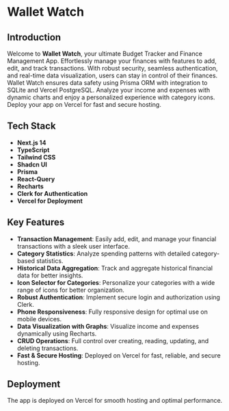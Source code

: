 # Wallet Watch

## Introduction
Welcome to **Wallet Watch**, your ultimate Budget Tracker and Finance Management App. Effortlessly manage your finances with features to add, edit, and track transactions. With robust security, seamless authentication, and real-time data visualization, users can stay in control of their finances. Wallet Watch ensures data safety using Prisma ORM with integration to SQLite and Vercel PostgreSQL. Analyze your income and expenses with dynamic charts and enjoy a personalized experience with category icons. Deploy your app on Vercel for fast and secure hosting.

## Tech Stack
- **Next.js 14**
- **TypeScript**
- **Tailwind CSS**
- **Shadcn UI**
- **Prisma**
- **React-Query**
- **Recharts**
- **Clerk for Authentication**
- **Vercel for Deployment**

## Key Features
- **Transaction Management**: Easily add, edit, and manage your financial transactions with a sleek user interface.
- **Category Statistics**: Analyze spending patterns with detailed category-based statistics.
- **Historical Data Aggregation**: Track and aggregate historical financial data for better insights.
- **Icon Selector for Categories**: Personalize your categories with a wide range of icons for better organization.
- **Robust Authentication**: Implement secure login and authorization using Clerk.
- **Phone Responsiveness**: Fully responsive design for optimal use on mobile devices.
- **Data Visualization with Graphs**: Visualize income and expenses dynamically using Recharts.
- **CRUD Operations**: Full control over creating, reading, updating, and deleting transactions.
- **Fast & Secure Hosting**: Deployed on Vercel for fast, reliable, and secure hosting.

## Deployment
The app is deployed on Vercel for smooth hosting and optimal performance.
